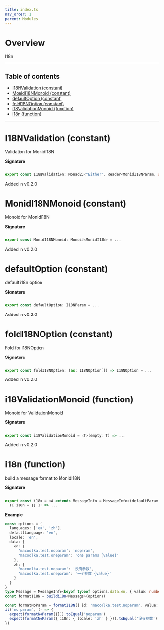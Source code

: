 ```yaml
---
title: index.ts
nav_order: 1
parent: Modules
---
```


# Overview

I18n

---

<h2 class="text-delta">Table of contents</h2>

- [I18NValidation (constant)](#i18nvalidation-constant)
- [MonidI18NMonoid (constant)](#monidi18nmonoid-constant)
- [defaultOption (constant)](#defaultoption-constant)
- [foldI18NOption (constant)](#foldi18noption-constant)
- [i18ValidationMonoid (function)](#i18validationmonoid-function)
- [i18n (function)](#i18n-function)

---

# I18NValidation (constant)

Validation for MonidI18N

**Signature**

```ts

export const I18NValidation: Monad2C<"Either", Reader<MonidI18NParam, string>> & Alt2C<"Either", Reader<MonidI18NParam, string>> = ...

```

Added in v0.2.0

# MonidI18NMonoid (constant)

Monoid for MonidI18N

**Signature**

```ts

export const MonidI18NMonoid: Monoid<MonidI18N> = ...

```

Added in v0.2.0

# defaultOption (constant)

default i18n option

**Signature**

```ts

export const defaultOption: I18NParam = ...

```

Added in v0.2.0

# foldI18NOption (constant)

Fold for I18NOption

**Signature**

```ts

export const foldI18NOption: (as: I18NOption[]) => I18NOption = ...

```

Added in v0.2.0

# i18ValidationMonoid (function)

Monoid for ValidationMonoid

**Signature**

```ts

export const i18ValidationMonoid = <T>(empty: T) => ...

```

Added in v0.2.0

# i18n (function)

build a message format to MonidI18N

**Signature**

```ts

export const i18n = <A extends MessageInfo = MessageInfo>(defaultParam: I18NOption) => (message: A | A[]): MonidI18N => (
  ({ i18n = {} }) => ...

```

**Example**

```ts
const options = {
  languages: ['en', 'zh'],
  defaultLanguage: 'en',
  locale: 'en',
  data: {
    en: {
      'macoolka.test.noparam': 'noparam',
      'macoolka.test.oneparam': 'one params {value}'
    },
    zh: {
      'macoolka.test.noparam': '没有参数',
      'macoolka.test.oneparam': '一个参数 {value}'
    }
  }
}
type Message = MessageInfo<keyof typeof options.data.en, { value: number }>
const formatI18N = buildi18n<Message>(options)

const formatNoParam = formatI18N({ id: 'macoolka.test.noparam', value: { value: 0 } })
it('no param', () => {
  expect(formatNoParam({})).toEqual('noparam')
  expect(formatNoParam({ i18n: { locale: 'zh' } })).toEqual('没有参数')
})
```
